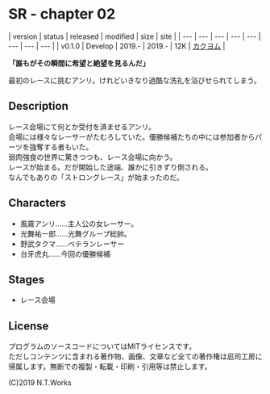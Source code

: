 # SR - chapter 02

| version | status | released | modified | size | site |
| --- | --- | --- | --- | --- | --- | --- | --- |
| v0.1.0 | Develop | 2019.- | 2019.- | 12K | [カクヨム](https://kakuyomu.jp/) |

**「誰もがその瞬間に希望と絶望を見るんだ」**

最初のレースに挑むアンリ。けれどいきなり過酷な洗礼を浴びせられてしまう。

## Description

レース会場にて何とか受付を済ませるアンリ。  
会場には様々なレーサーがたむろしていた。優勝候補たちの中には参加者からパーツを強奪する者もいた。  
弱肉強食の世界に驚きつつも、レース会場に向かう。  
レースが始まる。だが開始した途端、誰かに引きずり倒される。  
なんでもありの「ストロングレース」が始まったのだ。


## Characters

- 風霧アンリ……主人公の女レーサー。
- 光舞祐一郎……光舞グループ総帥。
- 野武タクマ……ベテランレーサー
- 台牙虎丸……今回の優勝候補

## Stages

- レース会場

## License

プログラムのソースコードについてはMITライセンスです。  
ただしコンテンツに含まれる著作物、画像、文章など全ての著作権は凪司工房に帰属します。無断での複製・転載・印刷・引用等は禁止します。

(C)2019 N.T.Works

